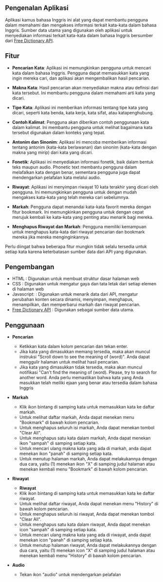 ## Pengenalan Aplikasi
Aplikasi kamus bahasa Inggris ini alat yang dapat membantu pengguna dalam memahami dan mengakses informasi terkait kata-kata dalam bahasa Inggris. Sumber data utama yang digunakan oleh aplikasi untuk menyediakan informasi terkait kata-kata dalam bahasa Inggris bersumber dari [Free Dictionary API](https://dictionaryapi.dev/).

## Fitur
- **Pencarian Kata**: Aplikasi ini memungkinkan pengguna untuk mencari kata dalam bahasa Inggris. Pengguna dapat memasukkan kata yang ingin mereka cari, dan aplikasi akan mengembalikan hasil pencarian.

- **Makna Kata**: Hasil pencarian akan menyediakan makna atau definisi dari kata tersebut. Ini membantu pengguna dalam memahami arti kata yang dicari.

- **Tipe Kata**: Aplikasi ini memberikan informasi tentang tipe kata yang dicari, seperti kata benda, kata kerja, kata sifat, atau katapenghubung.

- **Contoh Kalimat**: Pengguna akan diberikan contoh penggunaan kata dalam kalimat. Ini membantu pengguna untuk melihat bagaimana kata tersebut digunakan dalam konteks yang tepat.

- **Antonim dan Sinonim**: Aplikasi ini mencoba memberikan informasi tentang antonim (kata-kata berlawanan) dan sinonim (kata-kata dengan makna yang mirip) dari kata yang dicari.

- **Fonetik**: Aplikasi ini menyediakan informasi fonetik, baik dalam bentuk teks maupun audio. Phonetic text membantu pengguna dalam melafalkan kata dengan benar, sementara pengguna juga dapat mendengarkan pelafalan kata melalui audio.

- **Riwayat**: Aplikasi ini menyimpan riwayat 10 kata terakhir yang dicari oleh pengguna. Ini memungkinkan pengguna untuk dengan mudah mengakses kata-kata yang telah mereka cari sebelumnya.

- **Markah**: Pengguna dapat menandai kata-kata favorit mereka dengan fitur bookmark. Ini memungkinkan pengguna untuk dengan cepat merujuk kembali ke kata-kata yang penting atau menarik bagi mereka.

- **Menghapus Riwayat dan Markah**: Pengguna memiliki kemampuan untuk menghapus kata-kata dari riwayat pencarian dan bookmark mereka jika mereka menginginkannya.

Perlu diingat bahwa beberapa fitur mungkin tidak selalu tersedia untuk setiap kata karena keterbatasan sumber data dari API yang digunakan. 

## Pengembangan
- HTML        : Digunakan untuk membuat struktur dasar halaman web
- CSS         : Digunakan untuk mengatur gaya dan tata letak dari setiap elemen di halaman web
- Javascript: : Digunakan untuk menarik data dari API, mengatur perubahan konten secara dinamis, menyimpan, menghapus, menampilkan, dan memperbarui markah dan riwayat pencarian.
- [Free Dictionary API](https://dictionaryapi.dev/)       : Digunakan sebagai sumber data utama.

## Penggunaan
- **Pencarian**
  - Ketikkan kata dalam kolom pencarian dan tekan enter.
  - Jika kata yang dimasukkan memang tersedia, maka akan muncul instruksi "Scroll down to see the meaning of (word)". Anda dapat menggulir halaman untuk melihat hasil pencarian.
  - Jika kata yang dimasukkan tidak tersedia, maka akan muncul notifikasi "Can't find the meaning of (word). Please, try to search for another word. Anda perlu memastikan bahwa kata yang Anda masukkan telah meiliki ejaan yang benar atau tersedia dalam bahasa Inggris

- **Markah**
  - Klik ikon bintang di samping kata untuk memasukkan kata ke daftar markah.
  - Untuk melihat daftar markah, Anda dapat menekan menu "Bookmark" di bawah kolom pencarian.
  - Untuk menghapus seluruh isi markah, Anda dapat menekan tombol "Clear All".
  - Untuk menghapus satu kata dalam markah, Anda dapat menekan ikon "sampah" di samping setiap kata.
  - Untuk mencari ulang makna kata yang ada di markah, anda dapat menekan ikon "panah" di samping setiap kata.
  - Untuk menutup halaman markah, Anda dapat melakukannya dengan dua cara, yaitu (1) menekan ikon "X" di samping judul halaman atau menekan kembali menu "Bookmark" di bawah kolom pencarian.

- **Riwayat**
  - **Riwayat**
  - Klik ikon bintang di samping kata untuk memasukkan kata ke daftar riwayat.
  - Untuk melihat daftar riwayat, Anda dapat menekan menu "History" di bawah kolom pencarian.
  - Untuk menghapus seluruh isi riwayat, Anda dapat menekan tombol "Clear All".
  - Untuk menghapus satu kata dalam riwayat, Anda dapat menekan icon "sampah" di samping setiap kata.
  - Untuk mencari ulang makna kata yang ada di riwayat, anda dapat menekan icon "panah" di samping setiap kata.
  - Untuk menutup halaman riwayat, Anda dapat melakukannya dengan dua cara, yaitu (1) menekan icon "X" di samping judul halaman atau menekan kembali menu "History" di bawah kolom pencarian.
 
- **Audio**
  - Tekan ikon "audio" untuk mendengarkan pelafalan
  
  
